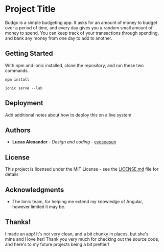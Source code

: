 # Project Title

Budgo is a simple budgeting app. It asks for an amount of money to budget over a period of time, and every day gives you a random small amount of money to spend. You can keep track of your transactions through spending, and bank any money from one day to add to another.

## Getting Started

With npm and ionic installed, clone the repository, and run these two commands.

```
npm install

ionic serve --lab
```

## Deployment

Add additional notes about how to deploy this on a live system

## Authors

* **Lucas Alexander** - *Design and coding* - [eyeseesun](https://github.com/eyeseesun)

## License

This project is licensed under the MIT License - see the [LICENSE.md](LICENSE.md) file for details

## Acknowledgments

* The Ionic team, for helping me extend my knowledge of Angular, however limited it may be.

## Thanks!

I made an app! It's not very clean, and a bit chunky in places, but she's mine and I love her! Thank you very much for checking out the source code, and here's to my future projects being a bit prettier!